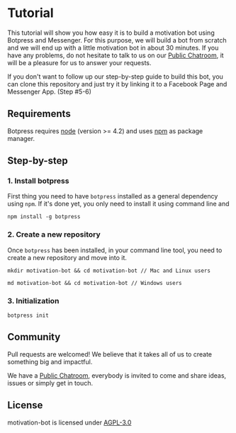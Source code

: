 # Tutorial

This tutorial will show you how easy it is to build a motivation bot using Botpress and Messenger. For this purpose, we will build a bot from scratch and we will end up with a little motivation bot in about 30 minutes. If you have any problems, do not hesitate to talk to us on our [Public Chatroom](https://gitter.im/botpress/core), it will be a pleasure for us to answer your requests.

If you don't want to follow up our step-by-step guide to build this bot, you can clone this repository and just try it by linking it to a Facebook Page and Messenger App. (Step #5-6)

## Requirements

Botpress requires [node](https://nodejs.org) (version >= 4.2) and uses [npm](https://www.npmjs.com) as package manager.

## Step-by-step

### 1. Install botpress

First thing you need to have `botpress` installed as a general dependency using `npm`. If it's done yet, you only need to install it using command line and

```
npm install -g botpress
```

### 2. Create a new repository

Once `botpress` has been installed, in your command line tool, you need to create a new repository and move into it.

```
mkdir motivation-bot && cd motivation-bot // Mac and Linux users

md motivation-bot && cd motivation-bot // Windows users
```

### 3. Initialization

```
botpress init
```



## Community

Pull requests are welcomed! We believe that it takes all of us to create something big and impactful.

We have a [Public Chatroom](https://gitter.im/botpress/core), everybody is invited to come and share ideas, issues or simply get in touch.

## License

motivation-bot is licensed under [AGPL-3.0](/LICENSE)
